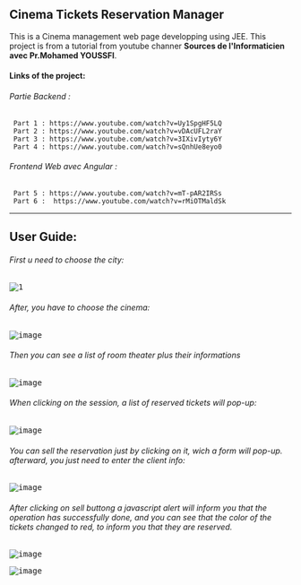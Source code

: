 ## Cinema Tickets Reservation Manager

This is a Cinema management web page developping using JEE.
This project is from a tutorial from youtube channer **Sources de l'Informaticien avec Pr.Mohamed YOUSSFI**.

#### Links of the project:
###### Partie Backend :
     Part 1 : https://www.youtube.com/watch?v=Uy1SpgHF5LQ
     Part 2 : https://www.youtube.com/watch?v=vDAcUFL2raY
     Part 3 : https://www.youtube.com/watch?v=3IXivIyty6Y
     Part 4 : https://www.youtube.com/watch?v=sQnhUe8eyo0
###### Frontend Web avec Angular :
     Part 5 : https://www.youtube.com/watch?v=mT-pAR2IRSs
     Part 6 :  https://www.youtube.com/watch?v=rMiOTMaldSk
     
----------------------------------------------------------

## User Guide:

###### First u need to choose the city:

<kbd>![1](https://user-images.githubusercontent.com/18411357/119388756-a1d99280-bcc2-11eb-9572-0f931ffb481b.jpg)</kbd>
    
    
######  After, you have to choose the cinema:

<kbd>![image](https://user-images.githubusercontent.com/18411357/119386678-c7b16800-bcbf-11eb-9f78-566de4c91fd2.png)</kbd>


######  Then you can see a list of room theater plus their informations


<kbd>![image](https://user-images.githubusercontent.com/18411357/119389278-4b208880-bcc3-11eb-9347-cddd519f97d3.png) </kbd>


######  When clicking on the session, a list of reserved tickets will pop-up:


<kbd>![image](https://user-images.githubusercontent.com/18411357/119387173-7b1a5c80-bcc0-11eb-8427-75458d32c581.png)</kbd>


######  You can sell the reservation just by clicking on it, wich a form will pop-up. afterward, you just need to enter the client info:
   

<kbd>![image](https://user-images.githubusercontent.com/18411357/119387485-ea904c00-bcc0-11eb-8db7-5280de9169c2.png)</kbd>


######  After clicking on sell buttong a javascript alert will inform you that the operation has successfully done, and you can see that the color of the tickets changed to red, to inform you that they are reserved.
    

<kbd>![image](https://user-images.githubusercontent.com/18411357/119387914-84f08f80-bcc1-11eb-8e6d-7b6bb48257a3.png)</kbd>
 
 
<kbd>![image](https://user-images.githubusercontent.com/18411357/119388007-a3ef2180-bcc1-11eb-8eb3-ae1ea41599de.png)</kbd>


    

